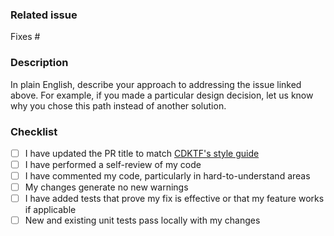 <!--

Unless this is a very simple 1-line-of-code change, please create a new issue describing the change you're proposing first, then link to it from this PR.

Read more about our process in our contributing guide: https://github.com/hashicorp/terraform-cdk-action/blob/main/.github/CONTRIBUTING.md

-->

### Related issue

Fixes # <!-- INSERT ISSUE NUMBER -->

### Description

In plain English, describe your approach to addressing the issue linked above. For example, if you made a particular design decision, let us know why you chose this path instead of another solution.

### Checklist

- [ ] I have updated the PR title to match [CDKTF's style guide](https://github.com/hashicorp/terraform-cdk-action/blob/main/.github/CONTRIBUTING.md#pull-requests-1)
- [ ] I have performed a self-review of my code
- [ ] I have commented my code, particularly in hard-to-understand areas
- [ ] My changes generate no new warnings
- [ ] I have added tests that prove my fix is effective or that my feature works if applicable
- [ ] New and existing unit tests pass locally with my changes

<!-- If this is still a work in progress, feel free to open a draft PR until you're able to check off all the items on the list above -->

